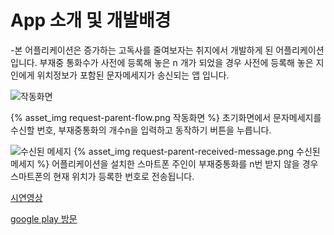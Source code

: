# App 소개 및 개발배경
-본 어플리케이션은 증가하는 고독사를 줄여보자는 취지에서 개발하게 된 어플리케이션입니다. 부재중 통화수가 사전에 등록해 놓은 n 개가 되었을 경우 사전에 등록해 놓은 지인에게 위치정보가 포함된 문자메세지가 송신되는 앱 입니다.

![작동화면](https://kkimsangheon.github.io/2017/06/29/request-parent/request-parent-flow.png)

{% asset_img request-parent-flow.png 작동화면 %}
초기화면에서 문자메세지를 수신할 번호, 부재중통화의 개수n을 입력하고 동작하기 버튼을 누릅니다.

![수신된 메세지](https://kkimsangheon.github.io/2017/06/29/request-parent/request-parent-received-message.png)
{% asset_img request-parent-received-message.png 수신된 메세지 %}
어플리케이션을 설치한 스마트폰 주인이 부재중통화를 n번 받지 않을 경우 스마트폰의 현재 위치가 등록한 번호로 전송됩니다.

[시연영상](https://www.youtube.com/watch?v=3JUTYHuzjdA)

[google play 방문](https://play.google.com/store/apps/details?id=com.tkdgjs1501.RequestParent)
